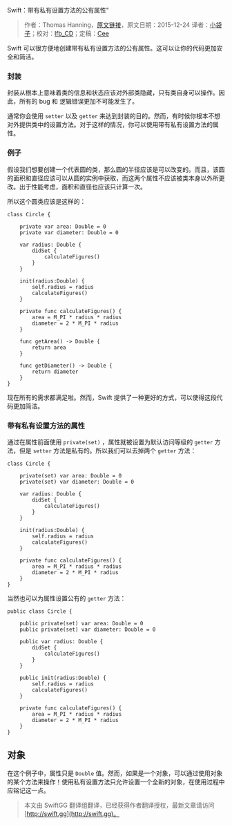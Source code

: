 Swift：带有私有设置方法的公有属性"

> 作者：Thomas Hanning，[原文链接](http://www.thomashanning.com/public-properties-with-private-setters/)，原文日期：2015-12-24
> 译者：[小袋子](http://daizi.me)；校对：[lfb_CD](http://weibo.com/lfbWb)；定稿：[Cee](https://github.com/Cee)
  










Swift 可以很方便地创建带有私有设置方法的公有属性。这可以让你的代码更加安全和简洁。



### 封装

封装从根本上意味着类的信息和状态应该对外部类隐藏，只有类自身可以操作。因此，所有的 bug 和 逻辑错误更加不可能发生了。

通常你会使用 `setter` 以及 `getter` 来达到封装的目的。然而，有时候你根本不想对外提供类中的设置方法。对于这样的情况，你可以使用带有私有设置方法的属性。

### 例子

假设我们想要创建一个代表圆的类，那么圆的半径应该是可以改变的。而且，该圆的面积和直径应该可以从圆的实例中获取，而这两个属性不应该被类本身以外所更改。出于性能考虑，面积和直径也应该只计算一次。

所以这个圆类应该是这样的：

    
    class Circle {
    
        private var area: Double = 0
        private var diameter: Double = 0
    
        var radius: Double {
            didSet {
                calculateFigures()
            }
        }
    
        init(radius:Double) {
            self.radius = radius
            calculateFigures()
        }
    
        private func calculateFigures() {
            area = M_PI * radius * radius
            diameter = 2 * M_PI * radius
        }
    
        func getArea() -> Double {
            return area
        }
    
        func getDiameter() -> Double {
            return diameter
        } 
    }

现在所有的需求都满足啦。然而，Swift 提供了一种更好的方式，可以使得这段代码更加简洁。

### 带有私有设置方法的属性

通过在属性前面使用 `private(set)` ，属性就被设置为默认访问等级的 `getter` 方法，但是 `setter` 方法是私有的。所以我们可以去掉两个 `getter` 方法：

    
    class Circle {
    
        private(set) var area: Double = 0
        private(set) var diameter: Double = 0
    
        var radius: Double {
            didSet {
                calculateFigures()
            }
        }
    
        init(radius:Double) {
            self.radius = radius
            calculateFigures()
        }
    
        private func calculateFigures() {
            area = M_PI * radius * radius
            diameter = 2 * M_PI * radius
        }
    }

当然也可以为属性设置公有的 `getter` 方法：

    
    public class Circle {
    
        public private(set) var area: Double = 0
        public private(set) var diameter: Double = 0
    
        public var radius: Double {
            didSet {
                calculateFigures()
            }
        }
    
        public init(radius:Double) {
            self.radius = radius
            calculateFigures()
        }
    
        private func calculateFigures() {
            area = M_PI * radius * radius
            diameter = 2 * M_PI * radius
        }
    }

## 对象

在这个例子中，属性只是 `Double` 值。然而，如果是一个对象，可以通过使用对象的某个方法来操作！使用私有设置方法只允许设置一个全新的对象，在使用过程中应铭记这一点。
> 本文由 SwiftGG 翻译组翻译，已经获得作者翻译授权，最新文章请访问 [http://swift.gg](http://swift.gg)。